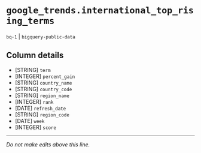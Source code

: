 # `google_trends.international_top_rising_terms`
`bq-1` | `bigquery-public-data`

## Column details
* [STRING]    `term`
* [INTEGER]   `percent_gain`
* [STRING]    `country_name`
* [STRING]    `country_code`
* [STRING]    `region_name`
* [INTEGER]   `rank`
* [DATE]      `refresh_date`
* [STRING]    `region_code`
* [DATE]      `week`
* [INTEGER]   `score`

-------------------------------------------------------------------------------
*Do not make edits above this line.*

